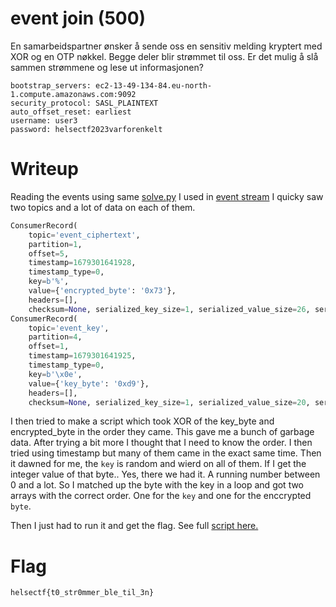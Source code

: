 # event join (500)

En samarbeidspartner ønsker å sende oss en sensitiv melding kryptert med XOR og en OTP nøkkel. Begge deler blir strømmet til oss. Er det mulig å slå sammen strømmene og lese ut informasjonen?

```
bootstrap_servers: ec2-13-49-134-84.eu-north-1.compute.amazonaws.com:9092
security_protocol: SASL_PLAINTEXT  
auto_offset_reset: earliest
username: user3
password: helsectf2023varforenkelt  
```

# Writeup

Reading the events using same [solve.py](../event%20stream/solve.py) I used in [event stream](../event%20stream/) I quicky saw two topics and a lot of data on each of them.

```python
ConsumerRecord(
    topic='event_ciphertext',
    partition=1,
    offset=5,
    timestamp=1679301641928,
    timestamp_type=0,
    key=b'%',
    value={'encrypted_byte': '0x73'},
    headers=[],
    checksum=None, serialized_key_size=1, serialized_value_size=26, serialized_header_size=-1)
ConsumerRecord(
    topic='event_key',
    partition=4,
    offset=1,
    timestamp=1679301641925,
    timestamp_type=0,
    key=b'\x0e',
    value={'key_byte': '0xd9'},
    headers=[],
    checksum=None, serialized_key_size=1, serialized_value_size=20, serialized_header_size=-1)
```

I then tried to make a script which took XOR of the key_byte and encrypted_byte in the order they came. This gave me a bunch of garbage data. After trying a bit more I thought that I need to know the order. I then tried using timestamp but many of them came in the exact same time. Then it dawned for me, the `key` is random and wierd on all of them. If I get the integer value of that byte.. Yes, there we had it. A running number between 0 and a lot. So I matched up the byte with the key in a loop and got two arrays with the correct order. One for the `key` and one for the enccrypted `byte`.

Then I just had to run it and get the flag. See full [script here.](solve.py)

# Flag

```
helsectf{t0_str0mmer_ble_til_3n}
```